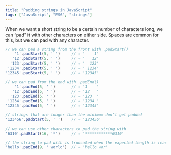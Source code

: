 ```yaml
---
title: "Padding strings in JavaScript"
tags: ["JavaScript", "ES6", "strings"]
---
```

When we want a short string to be a certain number of characters long, we can “pad” it with other characters on either side. Spaces are common for this, but we can pad with any character.

```js
// we can pad a string from the front with .padStart()
    '1'.padStart(5, ' ')     // ⇒ '    1'
   '12'.padStart(5, ' ')     // ⇒ '   12'
  '123'.padStart(5, ' ')     // ⇒ '  123'
 '1234'.padStart(5, ' ')     // ⇒ ' 1234'
'12345'.padStart(5, ' ')     // ⇒ '12345'

// we can pad from the end with .padEnd()
    '1'.padEnd(5, ' ')       // ⇒ '1    '
   '12'.padEnd(5, ' ')       // ⇒ '12   '
  '123'.padEnd(5, ' ')       // ⇒ '123  '
 '1234'.padEnd(5, ' ')       // ⇒ '1234 '
'12345'.padEnd(5, ' ')       // ⇒ '12345'

// strings that are longer than the minimum don’t get padded
'123456'.padStart(5, ' ')    // ⇒ '123456'

// we can use other characters to pad the string with
'6310'.padStart(16, '*')     // ⇒ '************6310'

// the string to pad with is truncated when the expected length is reached
'hello'.padEnd(9, ' world')  // ⇒ 'hello wor'
```
